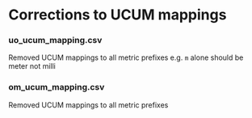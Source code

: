 # Corrections to UCUM mappings

### uo_ucum_mapping.csv

Removed UCUM mappings to all metric prefixes e.g. `m` alone should be meter not milli

### om_ucum_mapping.csv

Removed UCUM mappings to all metric prefixes
